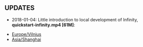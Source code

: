 ## UPDATES

* 2018-01-04: Little introduction to local development of Infinity, **quickstart-infinity.mp4 [61M]**:
- [Europe/Vilnius](https://wiki.mindey.com/shared/shots/2f712789e8a2ba2009e1bd56e-quickstart-infinity.mp4)
- [Asia/Shanghai](https://infinity.cn-sh2.ufileos.com/2f712789e8a2ba2009e1bd56e-quickstart-infinity.mp4)
